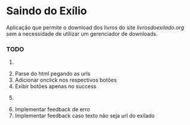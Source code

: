 Saindo do Exílio
================

Aplicação que permite o download dos livros do site _livrosdoexilado.org_ sem a necessidade de utilizar um gerenciador de downloads.

### TODO
1. ~~~Get do html da página requisitada~~~
2. Parse do html pegando as urls
3. Adicionar onclick nos respectivos botões
4. Exibir botões apenas no success
5. ~~~Alterar estilo da fonte do input~~~
6. Implementar feedback de erro
7. Implementar feedback caso texto não seja url do exilado
